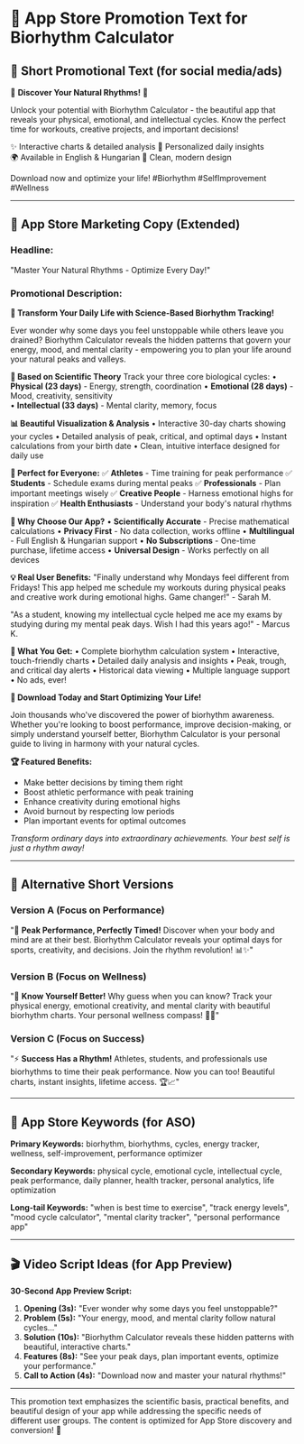 # 🎯 App Store Promotion Text for Biorhythm Calculator

## 📱 Short Promotional Text (for social media/ads)

🌟 **Discover Your Natural Rhythms!** 🌟

Unlock your potential with Biorhythm Calculator - the beautiful app that reveals your physical, emotional, and intellectual cycles. Know the perfect time for workouts, creative projects, and important decisions!

✨ Interactive charts & detailed analysis
📅 Personalized daily insights  
🌍 Available in English & Hungarian
📱 Clean, modern design

Download now and optimize your life! 
#Biorhythm #SelfImprovement #Wellness

---

## 🎨 App Store Marketing Copy (Extended)

### **Headline:** 
"Master Your Natural Rhythms - Optimize Every Day!"

### **Promotional Description:**

**🚀 Transform Your Daily Life with Science-Based Biorhythm Tracking!**

Ever wonder why some days you feel unstoppable while others leave you drained? Biorhythm Calculator reveals the hidden patterns that govern your energy, mood, and mental clarity - empowering you to plan your life around your natural peaks and valleys.

**🔬 Based on Scientific Theory**
Track your three core biological cycles:
• **Physical (23 days)** - Energy, strength, coordination
• **Emotional (28 days)** - Mood, creativity, sensitivity  
• **Intellectual (33 days)** - Mental clarity, memory, focus

**📊 Beautiful Visualization & Analysis**
• Interactive 30-day charts showing your cycles
• Detailed analysis of peak, critical, and optimal days
• Instant calculations from your birth date
• Clean, intuitive interface designed for daily use

**🎯 Perfect for Everyone:**
✅ **Athletes** - Time training for peak performance
✅ **Students** - Schedule exams during mental peaks
✅ **Professionals** - Plan important meetings wisely
✅ **Creative People** - Harness emotional highs for inspiration
✅ **Health Enthusiasts** - Understand your body's natural rhythms

**🌟 Why Choose Our App?**
• **Scientifically Accurate** - Precise mathematical calculations
• **Privacy First** - No data collection, works offline
• **Multilingual** - Full English & Hungarian support
• **No Subscriptions** - One-time purchase, lifetime access
• **Universal Design** - Works perfectly on all devices

**💡 Real User Benefits:**
"Finally understand why Mondays feel different from Fridays! This app helped me schedule my workouts during physical peaks and creative work during emotional highs. Game changer!" - Sarah M.

"As a student, knowing my intellectual cycle helped me ace my exams by studying during my mental peak days. Wish I had this years ago!" - Marcus K.

**🎁 What You Get:**
• Complete biorhythm calculation system
• Interactive, touch-friendly charts
• Detailed daily analysis and insights
• Peak, trough, and critical day alerts
• Historical data viewing
• Multiple language support
• No ads, ever!

**📲 Download Today and Start Optimizing Your Life!**

Join thousands who've discovered the power of biorhythm awareness. Whether you're looking to boost performance, improve decision-making, or simply understand yourself better, Biorhythm Calculator is your personal guide to living in harmony with your natural cycles.

**🏆 Featured Benefits:**
- Make better decisions by timing them right
- Boost athletic performance with peak training
- Enhance creativity during emotional highs  
- Avoid burnout by respecting low periods
- Plan important events for optimal outcomes

*Transform ordinary days into extraordinary achievements. Your best self is just a rhythm away!*

---

## 🎪 Alternative Short Versions

### Version A (Focus on Performance)
"🚀 **Peak Performance, Perfectly Timed!** Discover when your body and mind are at their best. Biorhythm Calculator reveals your optimal days for sports, creativity, and decisions. Join the rhythm revolution! 📊✨"

### Version B (Focus on Wellness) 
"🌟 **Know Yourself Better!** Why guess when you can know? Track your physical energy, emotional creativity, and mental clarity with beautiful biorhythm charts. Your personal wellness compass! 🧭💚"

### Version C (Focus on Success)
"⚡ **Success Has a Rhythm!** Athletes, students, and professionals use biorhythms to time their peak performance. Now you can too! Beautiful charts, instant insights, lifetime access. 🏆📈"

---

## 📝 App Store Keywords (for ASO)

**Primary Keywords:**
biorhythm, biorhythms, cycles, energy tracker, wellness, self-improvement, performance optimizer

**Secondary Keywords:**
physical cycle, emotional cycle, intellectual cycle, peak performance, daily planner, health tracker, personal analytics, life optimization

**Long-tail Keywords:**
"when is best time to exercise", "track energy levels", "mood cycle calculator", "mental clarity tracker", "personal performance app"

---

## 🎬 Video Script Ideas (for App Preview)

**30-Second App Preview Script:**

1. **Opening (3s):** "Ever wonder why some days you feel unstoppable?"
2. **Problem (5s):** "Your energy, mood, and mental clarity follow natural cycles..."
3. **Solution (10s):** "Biorhythm Calculator reveals these hidden patterns with beautiful, interactive charts."
4. **Features (8s):** "See your peak days, plan important events, optimize your performance."
5. **Call to Action (4s):** "Download now and master your natural rhythms!"

---

This promotion text emphasizes the scientific basis, practical benefits, and beautiful design of your app while addressing the specific needs of different user groups. The content is optimized for App Store discovery and conversion! 🚀
